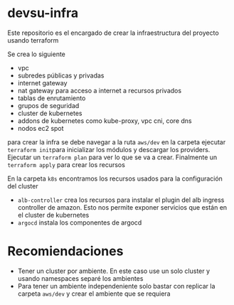 # devsu-infra

Este repositorio es el encargado de crear la infraestructura del proyecto usando terraform

Se crea lo siguiente
- vpc
- subredes públicas y privadas
- internet gateway
- nat gateway para acceso a internet a recursos privados
- tablas de enrutamiento
- grupos de seguridad
- cluster de kubernetes
- addons de kubernetes como kube-proxy, vpc cni, core dns
- nodos ec2 spot

para crear la infra se debe navegar a la ruta `aws/dev` en la carpeta ejecutar `terraform init`para inicializar los módulos y descargar los providers. Ejecutar un `terraform plan` para ver lo que se va a crear. Finalmente un `terraform apply` para crear los recursos


En la carpeta `k8s` encontramos los recursos usados para la configuración del cluster
- `alb-controller` crea los recursos para instalar el plugin del alb ingress controller de amazon. Esto nos permite exponer servicios que están en el cluster de kubernetes
- `argocd` instala los componentes de argocd

# Recomiendaciones

- Tener un cluster por ambiente. En este caso use un solo cluster y usando namespaces separé los ambientes
- Para tener un ambiente independeniente solo bastar con replicar la carpeta `aws/dev` y crear el ambiente que se requiera
